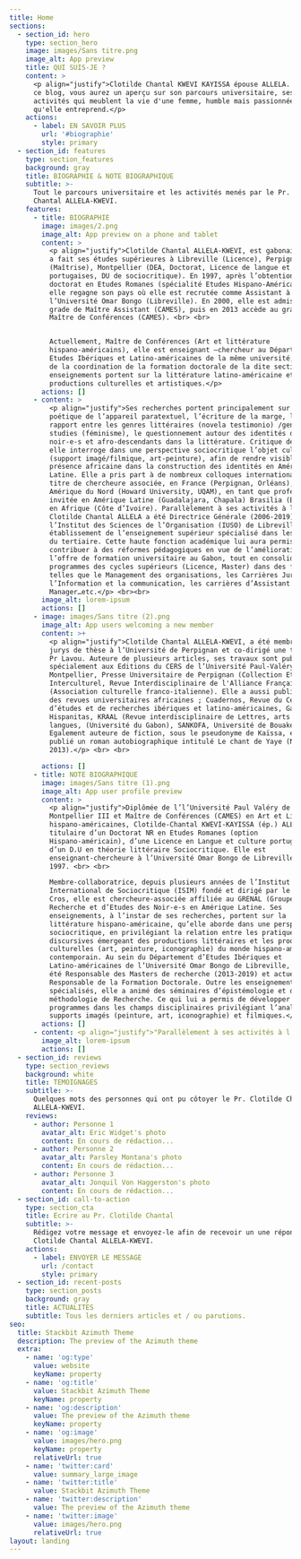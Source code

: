 ```yaml
---
title: Home
sections:
  - section_id: hero
    type: section_hero
    image: images/Sans titre.png
    image_alt: App preview
    title: QUI SUIS-JE ?
    content: >
      <p align="justify">Clotilde Chantal KWEVI KAYISSA épouse ALLELA. A travers
      ce blog, vous aurez un aperçu sur son parcours universitaire, ses
      activités qui meublent la vie d'une femme, humble mais passionnée par ce
      qu'elle entreprend.</p>
    actions:
      - label: EN SAVOIR PLUS
        url: '#biographie'
        style: primary
  - section_id: features
    type: section_features
    background: gray
    title: BIOGRAPHIE & NOTE BIOGRAPHIQUE
    subtitle: >-
      Tout le parcours universitaire et les activités menés par le Pr. Clotilde
      Chantal ALLELA-KWEVI.
    features:
      - title: BIOGRAPHIE
        image: images/2.png
        image_alt: App preview on a phone and tablet
        content: >
          <p align="justify">Clotilde Chantal ALLELA-KWEVI, est gabonaise. Elle
          a fait ses études supérieures à Libreville (Licence), Perpignan
          (Maîtrise), Montpellier (DEA, Doctorat, Licence de langue et culture
          portugaises, DU de sociocritique). En 1997, après l’obtention de son
          doctorat en Etudes Romanes (spécialité Etudes Hispano-Américaines),
          elle regagne son pays où elle est recrutée comme Assistant à
          l’Université Omar Bongo (Libreville). En 2000, elle est admise au
          grade de Maître Assistant (CAMES), puis en 2013 accède au grade de
          Maître de Conférences (CAMES). <br> <br>


          Actuellement, Maître de Conférences (Art et littérature
          hispano-américains), elle est enseignant –chercheur au Département des
          Etudes Ibériques et Latino-américaines de la même université, chargée
          de la coordination de la formation doctorale de la dite section. Ses
          enseignements portent sur la littérature latino-américaine et les
          productions culturelles et artistiques.</p>
        actions: []
      - content: >
          <p align="justify">Ses recherches portent principalement sur la
          poétique de l’appareil paratextuel, l’écriture de la marge, la mise en
          rapport entre les genres littéraires (novela testimonio) /gender
          studies (féminisme), le questionnement autour des identités des
          noir-e-s et afro-descendants dans la littérature. Critique de l’art,
          elle interroge dans une perspective sociocritique l’objet culturel
          (support imagé/filmique, art-peinture), afin de rendre visible la
          présence africaine dans la construction des identités en Amérique
          Latine. Elle a pris part à de nombreux colloques internationaux au
          titre de chercheure associée, en France (Perpignan, Orléans), en
          Amérique du Nord (Howard University, UQAM), en tant que professeure
          invitée en Amérique Latine (Guadalajara, Chapala) Brasilia (Brésil) et
          en Afrique (Côte d’Ivoire). Parallèlement à ses activités à l’UOB,
          Clotilde Chantal ALLELA a été Directrice Générale (2006-2019) de
          l’Institut des Sciences de l’Organisation (IUSO) de Libreville, un
          établissement de l’enseignement supérieur spécialisé dans les métiers
          du tertiaire. Cette haute fonction académique lui aura permis de
          contribuer à des réformes pédagogiques en vue de l’amélioration de
          l’offre de formation universitaire au Gabon, tout en consolidant les
          programmes des cycles supérieurs (Licence, Master) dans des filières
          telles que le Management des organisations, les Carrières Juridiques,
          l’Information et la communication, les carrières d’Assistant
          Manager…etc.</p> <br><br>
        image_alt: lorem-ipsum
        actions: []
      - image: images/Sans titre (2).png
        image_alt: App users welcoming a new member
        content: >+
          <p align="justify">Clotilde Chantal ALLELA-KWEVI, a été membre des
          jurys de thèse à l’Université de Perpignan et co-dirigé une thèse avec
          Pr Lavou. Auteure de plusieurs articles, ses travaux sont publiés
          spécialement aux Editions du CERS de l’Université Paul-Valéry de
          Montpellier, Presse Universitaire de Perpignan (Collection Etudes),
          Interculturel, Revue Interdisciplinaire de l'Alliance Française
          (Association culturelle franco-italienne). Elle a aussi publié dans
          des revues universitaires africaines ; Cuadernos, Revue du Centre
          d’études et de recherches ibériques et latino-américaines, Gabonica,
          Hispanitas, KRAAL (Revue interdisciplinaire de Lettres, arts et
          langues, (Université du Gabon), SANKOFA, Université de Bouaké.
          Egalement auteure de fiction, sous le pseudonyme de Kaïssa, elle a
          publié un roman autobiographique intitulé Le chant de Yaye (Nten,
          2013).</p> <br> <br>

        actions: []
      - title: NOTE BIOGRAPHIQUE
        image: images/Sans titre (1).png
        image_alt: App user profile preview
        content: >
          <p align="justify">Diplômée de l’l’Université Paul Valéry de
          Montpellier III et Maître de Conférences (CAMES) en Art et Littérature
          hispano-américaines, Clotilde-Chantal KWEVI-KAYISSA (ép.) ALLELA est
          titulaire d’un Doctorat NR en Etudes Romanes (option
          Hispano-américain), d’une Licence en Langue et culture portugaises et
          d’un D.U en théorie littéraire Sociocritique. Elle est
          enseignant-chercheure à l’Université Omar Bongo de Libreville depuis
          1997. <br> <br>

          Membre-collaboratrice, depuis plusieurs années de l’Institut
          International de Sociocritique (ISIM) fondé et dirigé par le Pr Edmond
          Cros, elle est chercheure-associée affiliée au GRENAL (Groupe de
          Recherche et d’Etudes des Noir-e-s en Amérique Latine. Ses
          enseignements, à l’instar de ses recherches, portent sur la
          littérature hispano-américaine, qu’elle aborde dans une perspective
          sociocritique, en privilégiant la relation entre les pratiques
          discursives émergeant des productions littéraires et les productions
          culturelles (art, peinture, iconographie) du monde hispano-américain
          contemporain. Au sein du Département d’Etudes Ibériques et
          Latino-américaines de l’Université Omar Bongo de Libreville, elle a
          été Responsable des Masters de recherche (2013-2019) et actuellement
          Responsable de la Formation Doctorale. Outre les enseignements
          spécialisés, elle a animé des séminaires d’épistémologie et de
          méthodologie de Recherche. Ce qui lui a permis de développer des
          programmes dans les champs disciplinaires privilégiant l’analyse des
          supports imagés (peinture, art, iconographie) et filmiques.</p>
        actions: []
      - content: <p align="justify">"Parallèlement à ses activités à l’UOB, Clotilde Chantal ALLELA a été Directrice Générale (2006-2019) de l’Institut des Sciences de l’Organisation (IUSO) de Libreville, un établissement de l’enseignement supérieur spécialisé dans les métiers du tertiaire. Cette haute fonction académique lui aura permis de contribuer à des réformes pédagogiques en vue de l’amélioration de l’offre de formation universitaire au Gabon, tout en consolidant les programmes des cycles supérieurs Licence, Master dans des filières telles que le Management des organisations, les Carrières Juridiques, l’Information et la communication, les carrières d’Assistant Manager…etc. Auteure de plusieurs articles, ses travaux sont publiés spécialement aux Editions du CERS de l’Université Paul-Valéry de Montpellier, Presse Universitaire de Perpignan (Collection Etudes),*Interculturel*, Revue Interdisciplinaire de l'Alliance Française (Association culturelle franco-italienne). Elle a aussi publié dans des revues universitaires africaines ;*Cuadernos*, Revue du Centre d’études et de recherches ibériques et latino-américaines,\_*Gabonica*, Hispanitas,*KRAAL*(Revue interdisciplinaire de Lettres, arts et langues, (Université du Gabon),*SANKOFA*, Université de Bouaké. Egalement auteure de fiction, Clotilde-Chantal Kwevi Kayissa (Allela) a publié un roman autobiographique intitulé *Le chant de Yaye*\_(Nten, 2013).\n"</p>
        image_alt: lorem-ipsum
        actions: []
  - section_id: reviews
    type: section_reviews
    background: white
    title: TEMOIGNAGES
    subtitle: >-
      Quelques mots des personnes qui ont pu côtoyer le Pr. Clotilde Chantal
      ALLELA-KWEVI.
    reviews:
      - author: Personne 1
        avatar_alt: Eric Widget's photo
        content: En cours de rédaction...
      - author: Personne 2
        avatar_alt: Parsley Montana's photo
        content: En cours de rédaction...
      - author: Personne 3
        avatar_alt: Jonquil Von Haggerston's photo
        content: En cours de rédaction...
  - section_id: call-to-action
    type: section_cta
    title: Ecrire au Pr. Clotilde Chantal
    subtitle: >-
      Rédigez votre message et envoyez-le afin de recevoir un une réponse du Pr.
      Clotilde Chantal ALLELA-KWEVI.
    actions:
      - label: ENVOYER LE MESSAGE
        url: /contact
        style: primary
  - section_id: recent-posts
    type: section_posts
    background: gray
    title: ACTUALITES
    subtitle: Tous les derniers articles et / ou parutions.
seo:
  title: Stackbit Azimuth Theme
  description: The preview of the Azimuth theme
  extra:
    - name: 'og:type'
      value: website
      keyName: property
    - name: 'og:title'
      value: Stackbit Azimuth Theme
      keyName: property
    - name: 'og:description'
      value: The preview of the Azimuth theme
      keyName: property
    - name: 'og:image'
      value: images/hero.png
      keyName: property
      relativeUrl: true
    - name: 'twitter:card'
      value: summary_large_image
    - name: 'twitter:title'
      value: Stackbit Azimuth Theme
    - name: 'twitter:description'
      value: The preview of the Azimuth theme
    - name: 'twitter:image'
      value: images/hero.png
      relativeUrl: true
layout: landing
---
```

